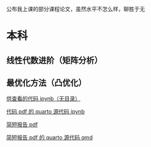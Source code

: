 公布我上课的部分课程论文，虽然水平不怎么样，聊胜于无

# 本科

## 线性代数进阶（矩阵分析）

## 最优化方法（凸优化）

[供查看的代码 ipynb（无目录）](https://nbviewer.org/github/Cynthian-pshds/course-paper/blob/main/optimization/code.ipynb)

[代码 pdf 的 quarto 源代码 ipynb](https://raw.githubusercontent.com/Cynthian-pshds/course-paper/refs/heads/main/optimization/code-source/code.ipynb)

[简短报告 pdf](https://nbviewer.org/github/Cynthian-pshds/course-paper/blob/main/optimization/short-report.pdf)

[简短报告 pdf 的 quarto 源代码 qmd](https://raw.githubusercontent.com/Cynthian-pshds/course-paper/refs/heads/main/optimization/short-report-source/short-report.qmd)

